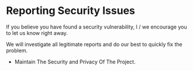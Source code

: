 # Reporting Security Issues
If you believe you have found a security vulnerability, I / we encourage you to let us know right away.

We will investigate all legitimate reports and do our best to quickly fix the problem.

- Maintain The Security and Privacy Of The Project.
